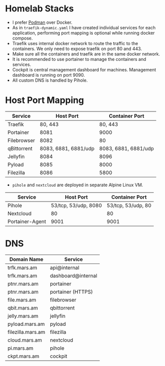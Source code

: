# Homelab Stacks
- I prefer [Podman](https://podman.io) over Docker.
- As in `traefik-dynamic.yaml` I have created individual services for each application, performing port mapping is optional while running docker compose.
- Traefik uses internal docker network to route the traffic to the containers. We only need to expose traefik on port 80 and 443.
- Make sure all the containers and traefik are in the same docker network.
- It is recommended to use portainer to manage the containers and services.
- Cockpit is central management dashboard for machines. Management dashboard is running on port 9090.
- All custom DNS is handled by Pihole.

# Host Port Mapping
| Service           | Host Port            | Container Port        |
|-------------------|----------------------|-----------------------|
| Traefik           | 80, 443              | 80, 443               |
| Portainer         | 8081                 | 9000                  |
| Filebrowser       | 8082                 | 80                    |
| qBittorrent       | 8083, 6881, 6881/udp | 8083, 6881, 6881/udp  |
| Jellyfin          | 8084                 | 8096                  |
| Pyload            | 8085                 | 8000                  |
| Filezilla         | 8086                 | 5800                  |

- `pihole` and `nextcloud` are deployed in separate Alpine Linux VM.

| Service           | Host Port            | Container Port        |
|-------------------|----------------------|-----------------------|
| Pihole            | 53/tcp, 53/udp, 8080 | 53/tcp, 53/udp, 80    |
| Nextcloud         | 80                   | 80                    |
| Portainer-Agent   | 9001                 | 9001                  |

# DNS
| Domain Name    | Service            |
|----------------|--------------------|
| trfk.mars.am   | api@internal       |
| trfk.mars.am   | dashboard@internal |
| ptnr.mars.am   | portainer          |
| ptnr.mars.am   | portainer (HTTPS)  |
| file.mars.am   | filebrowser        |
| qbit.mars.am   | qbittorrent        |
| jelly.mars.am  | jellyfin           |
| pyload.mars.am | pyload             |
| filezilla.mars.am | filezilla       |
| cloud.mars.am  | nextcloud          |
| pi.mars.am     | pihole             |
| ckpt.mars.am   | cockpit            |